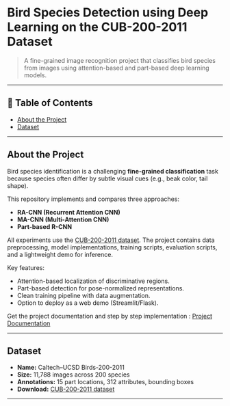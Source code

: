 # Bird Species Detection using Deep Learning on the CUB-200-2011 Dataset

> A fine-grained image recognition project that classifies bird species from images using attention-based and part-based deep learning models.

---

## 📌 Table of Contents
- [About the Project](#about-the-project)
- [Dataset](#dataset)
<!-- - [Research Papers](#research-papers) -->

---

## About the Project
Bird species identification is a challenging **fine-grained classification** task because species often differ by subtle visual cues (e.g., beak color, tail shape).

This repository implements and compares three approaches:
- **RA-CNN (Recurrent Attention CNN)**  
- **MA-CNN (Multi-Attention CNN)**  
- **Part-based R-CNN**

All experiments use the [CUB-200-2011 dataset](https://www.kaggle.com/datasets/wenewone/cub2002011). The project contains data preprocessing, model implementations, training scripts, evaluation scripts, and a lightweight demo for inference.

Key features:
- Attention-based localization of discriminative regions.
- Part-based detection for pose-normalized representations.
- Clean training pipeline with data augmentation.
- Option to deploy as a web demo (Streamlit/Flask).

Get the project documentation and step by step implementation : [Project Documentation](https://colab.research.google.com/drive/1Ff72-yVkSh6Bnm-HwVrTf9IDdOpcvWBd?usp=sharing)

---

## Dataset
- **Name:** Caltech–UCSD Birds-200-2011  
- **Size:** 11,788 images across 200 species  
- **Annotations:** 15 part locations, 312 attributes, bounding boxes  
- **Download:** [CUB-200-2011 dataset](https://www.kaggle.com/datasets/wenewone/cub2002011)

---

<!-- ## Research Papers
The following research papers were referred to for model implementation and understanding:

1. **RA-CNN (Recurrent Attention CNN)**  
   Fu, J., Zheng, H., & Mei, T. (2017).  
   *Look Closer to See Better: Recurrent Attention Convolutional Neural Network for Fine-grained Image Recognition*.  
   CVPR 2017. [Paper Link](https://arxiv.org/abs/1703.00760)

2. **MA-CNN (Multi-Attention CNN)**  
   Zheng, H., Fu, J., Zha, Z.J., & Luo, J. (2017).  
   *Learning Multi-Attention Convolutional Neural Network for Fine-Grained Image Recognition*.  
   ICCV 2017. [Paper Link](https://arxiv.org/abs/1703.06617)

3. **Part-based R-CNN**  
   Zhang, N., Donahue, J., Girshick, R., & Darrell, T. (2014).  
   *Part-based R-CNNs for Fine-grained Category Detection*.  
   ECCV 2014. [Paper Link](https://arxiv.org/abs/1407.3867) -->
